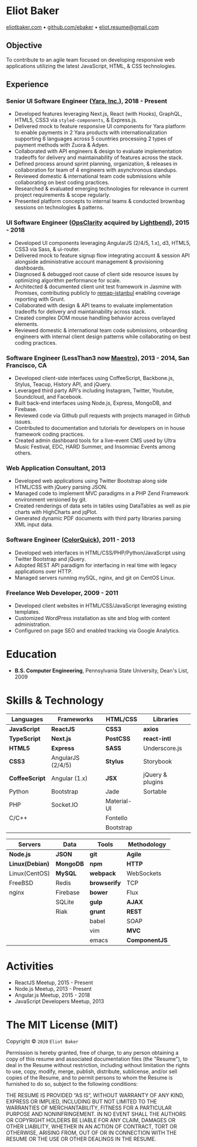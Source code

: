 # Eliot Baker
[eliotbaker.com](http://eliotbaker.com) • [github.com/ebaker](http://github.com/ebaker) • [eliot.resume@gmail.com](mailto:eliot.resume@gmail.com)

## Objective
To contribute to an agile team focused on developing responsive web applications utilizing the latest JavaScript, HTML, & CSS technologies.

## Experience

### Senior UI Software Engineer ([Yara, Inc.](http://www.yara.com/)), 2018 - Present

- Developed features leveraging Next.js, React (with Hooks), GraphQL, HTML5, CSS3 via `styled-components`, & Express.js.
- Delivered mock to feature responsive UI components for Yara platform to enable payments in 2 Yara products with internationalization supporting 6 languages across 5 countries processing 2 types of payment methods with Zuora & Adyen.
- Collaborated with API engineers & design to evaluate implementation tradeoffs for delivery and maintainability of features across the stack.
- Defined process around sprint planning, organization, & releases in collaboration for team of 4 engineers with asynchronous standups.
- Reviewed domestic & international team code submissions while collaborating on best coding practices.
- Researched & evaluated emerging technologies for relevance in current project requirements & scope regularly.
- Presented platform concepts to internal teams & conducted brownbag sessions on technologies & patterns.

### UI Software Engineer ([OpsClarity](http://www.opsclarity.com) acquired by [Lightbend](http://www.lightbend.com)), 2015 - 2018
- Developed UI components leveraging AngularJS (2/4/5, 1.x), d3, HTML5, CSS3 via Sass, & ui-router.
- Delivered mock to feature signup flow integrating account & session API alongside administrative account management & provisioning dashboards.
- Diagnosed & debugged root cause of client side resource issues by optimizing algorithm performance for scale.
- Architected & documented client unit test framework in Jasmine with Promises, contributing publicly to [remap-istanbul](https://github.com/SitePen/remap-istanbul) enabling coverage reporting with Grunt.
- Collaborated with design & API teams to evaluate implementation tradeoffs for delivery and maintainability across stack.
- Created complex DOM mouse handling behavior across overlayed elements.
- Reviewed domestic & international team code submissions, onboarding engineers with internal client design patterns while collaborating on best coding practices.

### Software Engineer (LessThan3 now [Maestro](http://maestro.io)), 2013 - 2014, San Francisco, CA
 - Developed client-side interfaces using CoffeeScript, Backbone.js, Stylus, Teacup, History API, and jQuery.
 - Leveraged third party API's including Instagram, Twitter, Youtube, Soundcloud, and Facebook.
 - Built back-end interfaces using Node.js, Express, MongoDB, and Firebase.
 - Reviewed code via Github pull requests with projects managed in Github issues.
 - Contributed to documentation and tutorials for developers on in house framework coding practices.
 - Created admin dashboard tools for a live-event CMS used by Ultra Music Festival, EDC, HARD Summer, and Insomniac Events among others.

### Web Application Consultant, 2013
 - Developed web applications using Twitter Bootstrap along side HTML/CSS with jQuery parsing JSON.
 - Managed code to implement MVC paradigms in a PHP Zend Framework environment versioned by git.
 - Created renderings of data sets in tables using DataTables as well as pie charts with HighCharts and jqPlot.
 - Generated dynamic PDF documents with third party libraries parsing XML input data.

### Software Engineer ([ColorQuick](http://www.colorquick.com)), 2011 - 2013
 - Developed web interfaces in HTML/CSS/PHP/Python/JavaScript using Twitter Bootstrap and jQuery.
 - Adopted REST API paradigm for interfacing in real time with legacy applications over HTTP.
 - Managed servers running mySQL, nginx, and git on CentOS Linux.

### Freelance Web Developer, 2009 - 2011
 - Developed client websites in HTML/CSS/JavaScript leveraging existing templates.
 - Customized WordPress installation as site and blog with content administration.
 - Configured on page SEO and enabled tracking via Google Analytics.

# Education
 - __B.S. Computer Engineering__, Pennsylvania State University, Dean's List, 2009

# Skills & Technology
| Languages        | Frameworks             | HTML/CSS          | Libraries            |
| ------------     | ----------------       | ----------        | ----------           |
| __JavaScript__   | __ReactJS__            | __CSS3__          | __axios__            |
| __TypeScript__   | __Next.js__             | __PostCSS__      | __react-intl__       |
| __HTML5__        | __Express__            | __SASS__          | Underscore.js        |
| __CSS3__         | AngularJS (2/4/5)      | __Stylus__        | Storybook            |
| __CoffeeScript__ | Angular (1.x)          | __JSX__           | jQuery & plugins     |
| Python           | Bootstrap              | Jade              | Sortable             |
| PHP              | Socket.IO              | Material-UI       |                      |
| C/C++            |                        | Fontello          |                      |
|                  |                        | Bootstrap         |                      |

| Servers           | Data        | Tools          | Methodology
| -------           | ---         | ----           | -------
| __Node.js__       | __JSON__    | __git__        | __Agile__
| __Linux(Debian)__ | __MongoDB__ | __npm__        | __HTTP__
| Linux(CentOS)     | __MySQL__   | __webpack__    | WebSockets
| FreeBSD           | Redis       | __browserify__ | TCP
| nginx             | Firebase    | __bower__      | Flux
|                   | SQLite      | __gulp__       | __AJAX__
|                   | Riak        | __grunt__      |__REST__
|                   |             | babel          | SOAP
|                   |             | vim            | __MVC__
|                   |             | emacs          | __ComponentJS__

# Activities
 - ReactJS Meetup, 2015 - Present
 - Node.js Meetup, 2013 - Present
 - Angular.js Meetup, 2015 - 2018
 - JavaScript Developers Meetup, 2013

The MIT License (MIT)
=====================

Copyright © `2020` `Eliot Baker`

Permission is hereby granted, free of charge, to any person
obtaining a copy of this resume and associated documentation
files (the "Resume"), to deal in the Resume without
restriction, including without limitation the rights to use,
copy, modify, merge, publish, distribute, sublicense, and/or sell
copies of the Resume, and to permit persons to whom the
Resume is furnished to do so, subject to the following
conditions:

THE RESUME IS PROVIDED “AS IS”, WITHOUT WARRANTY OF ANY KIND,
EXPRESS OR IMPLIED, INCLUDING BUT NOT LIMITED TO THE WARRANTIES
OF MERCHANTABILITY, FITNESS FOR A PARTICULAR PURPOSE AND
NONINFRINGEMENT. IN NO EVENT SHALL THE AUTHORS OR COPYRIGHT
HOLDERS BE LIABLE FOR ANY CLAIM, DAMAGES OR OTHER LIABILITY,
WHETHER IN AN ACTION OF CONTRACT, TORT OR OTHERWISE, ARISING
FROM, OUT OF OR IN CONNECTION WITH THE RESUME OR THE USE OR
OTHER DEALINGS IN THE RESUME.

